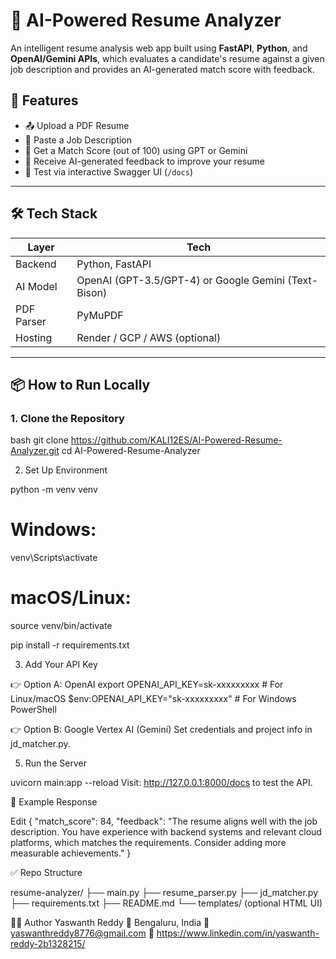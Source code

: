 # 🧠 AI-Powered Resume Analyzer

An intelligent resume analysis web app built using **FastAPI**, **Python**, and **OpenAI/Gemini APIs**, which evaluates a candidate's resume against a given job description and provides an AI-generated match score with feedback.

## 🚀 Features

- 📤 Upload a PDF Resume
- 📝 Paste a Job Description
- 🤖 Get a Match Score (out of 100) using GPT or Gemini
- 💬 Receive AI-generated feedback to improve your resume
- 🧪 Test via interactive Swagger UI (`/docs`)

---

## 🛠️ Tech Stack

| Layer      | Tech                          |
|------------|-------------------------------|
| Backend    | Python, FastAPI               |
| AI Model   | OpenAI (GPT-3.5/GPT-4) or Google Gemini (Text-Bison) |
| PDF Parser | PyMuPDF                       |
| Hosting    | Render / GCP / AWS (optional) |

---

## 📦 How to Run Locally

### 1. Clone the Repository

bash
git clone https://github.com/KALI12ES/AI-Powered-Resume-Analyzer.git
cd AI-Powered-Resume-Analyzer 

2. Set Up Environment

python -m venv venv
# Windows:
venv\Scripts\activate
# macOS/Linux:
source venv/bin/activate

pip install -r requirements.txt

3. Add Your API Key
   
👉 Option A: OpenAI
export OPENAI_API_KEY=sk-xxxxxxxxx   # For Linux/macOS
$env:OPENAI_API_KEY="sk-xxxxxxxxx"   # For Windows PowerShell

👉 Option B: Google Vertex AI (Gemini)
Set credentials and project info in jd_matcher.py.

5. Run the Server

uvicorn main:app --reload
Visit: http://127.0.0.1:8000/docs to test the API.

🧠 Example Response

Edit
{
  "match_score": 84,
  "feedback": "The resume aligns well with the job description. You have experience with backend systems and relevant cloud platforms, which matches the requirements. Consider adding more measurable achievements."
}


✅ Repo Structure

resume-analyzer/
├── main.py
├── resume_parser.py
├── jd_matcher.py
├── requirements.txt
├── README.md
└── templates/ (optional HTML UI)


🧑‍💻 Author
Yaswanth Reddy
📍 Bengaluru, India
📧 yaswanthreddy8776@gmail.com
🔗 https://www.linkedin.com/in/yaswanth-reddy-2b1328215/

